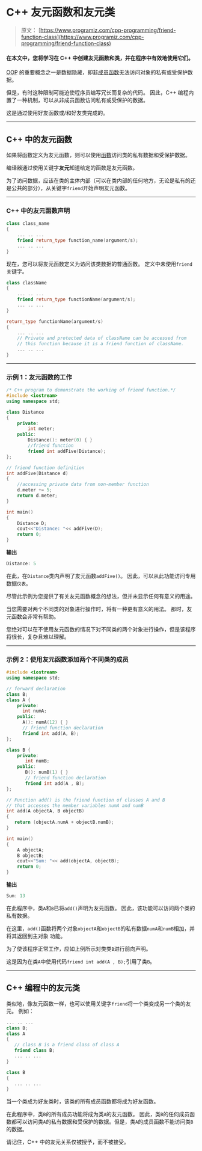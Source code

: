 # C++ 友元函数和友元类

> 原文： [https://www.programiz.com/cpp-programming/friend-function-class](https://www.programiz.com/cpp-programming/friend-function-class)

#### 在本文中，您将学习在 C++ 中创建友元函数和类，并在程序中有效地使用它们。

<abbr title="Object-Oriented Programming">OOP</abbr> 的重要概念之一是数据隐藏，即[非成员函数](/cpp-programming/object-class "Non-member function object in C++")无法访问对象的私有或受保护数据。

但是，有时这种限制可能迫使程序员编写冗长而复杂的代码。 因此，C++ 编程内置了一种机制，可以从非成员函数访问私有或受保护的数据。

这是通过使用好友函数或/和好友类完成的。

* * *

## C++ 中的友元函数

如果将函数定义为友元函数，则可以使用[函数](/cpp-programming/function "C++ functions")访问类的私有数据和受保护数据。

编译器通过使用关键字**友元**知道给定的函数是友元函数。

为了访问数据，应该在类的主体内部（可以在类内部的任何地方，无论是私有的还是公共的部分），从关键字`friend`开始声明友元函数。

* * *

### C++ 中的友元函数声明

```cpp
class class_name
{
    ... .. ...
    friend return_type function_name(argument/s);
    ... .. ...
}

```

现在，您可以将友元函数定义为访问该类数据的普通函数。 定义中未使用`friend`关键字。

```cpp
class className
{
    ... .. ...
    friend return_type functionName(argument/s);
    ... .. ...
}

return_type functionName(argument/s)
{
    ... .. ...
    // Private and protected data of className can be accessed from
    // this function because it is a friend function of className.
    ... .. ...
}

```

* * *

### 示例 1：友元函数的工作

```cpp
/* C++ program to demonstrate the working of friend function.*/
#include <iostream>
using namespace std;

class Distance
{
    private:
        int meter;
    public:
        Distance(): meter(0) { }
        //friend function
        friend int addFive(Distance);
};

// friend function definition
int addFive(Distance d)
{
    //accessing private data from non-member function
    d.meter += 5;
    return d.meter;
}

int main()
{
    Distance D;
    cout<<"Distance: "<< addFive(D);
    return 0;
} 
```

**输出**

```cpp
Distance: 5
```

在此，在`Distance`类内声明了友元函数`addFive()`。 因此，可以从此功能访问专用数据`仪表`。

尽管此示例为您提供了有关友元函数概念的想法，但并未显示任何有意义的用途。

当您需要对两个不同类的对象进行操作时，将有一种更有意义的用法。 那时，友元函数会非常有帮助。

您绝对可以在不使用友元函数的情况下对不同类的两个对象进行操作，但是该程序将很长，复杂且难以理解。

* * *

### 示例 2：使用友元函数添加两个不同类的成员

```cpp
#include <iostream>
using namespace std;

// forward declaration
class B;
class A {
    private:
      int numA;
    public:
      A(): numA(12) { }
      // friend function declaration
      friend int add(A, B);
};

class B {
    private:
       int numB;
    public:
       B(): numB(1) { }
       // friend function declaration
       friend int add(A , B);
};

// Function add() is the friend function of classes A and B
// that accesses the member variables numA and numB
int add(A objectA, B objectB)
{
   return (objectA.numA + objectB.numB);
}

int main()
{
    A objectA;
    B objectB;
    cout<<"Sum: "<< add(objectA, objectB);
    return 0;
} 
```

**输出**

```cpp
Sum: 13
```

在此程序中，类`A`和`B`已将`add()`声明为友元函数。 因此，该功能可以访问两个类的私有数据。

在这里，`add()`函数将两个对象`objectA`和`objectB`的私有数据`numA`和`numB`相加，并将其返回到主对象 功能。

为了使该程序正常工作，应如上例所示对类类`B`进行前向声明。

这是因为在类`A`中使用代码`friend int add(A , B);`引用了类`B`。

* * *

## C++ 编程中的友元类

类似地，像友元函数一样，也可以使用关键字`friend`将一个类变成另一个类的友元。 例如：

```cpp
... .. ...
class B;
class A
{
   // class B is a friend class of class A
   friend class B;
   ... .. ...
}

class B
{
   ... .. ...
}

```

当一个类成为好友类时，该类的所有成员函数都将成为好友函数。

在此程序中，类`B`的所有成员功能将成为类`A`的友元函数。 因此，类`B`的任何成员函数都可以访问类`A`的私有数据和受保护的数据。但是，类`A`的成员函数不能访问类`B`的数据。

请记住，C++ 中的友元关系仅被授予，而不被接受。
